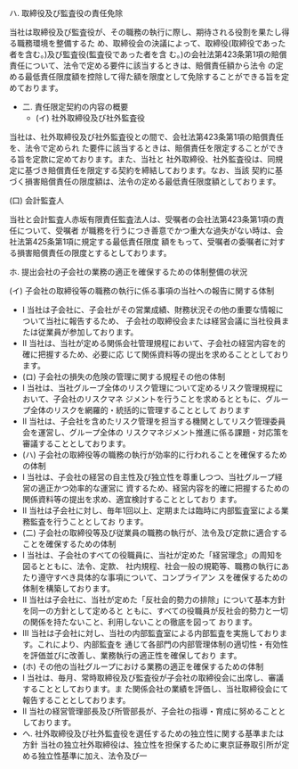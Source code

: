 ハ. 取締役及び監査役の責任免除

当社は取締役及び監査役が、その職務の執行に際し、期待される役割を果たし得る職務環境を整備するた め、取締役会の決議によって、取締役(取締役であった者を含む。)及び監査役(監査役であった者を含 む。)の会社法第423条第1項の賠償責任について、法令で定める要件に該当するときは、賠償責任額から法令 の定める最低責任限度額を控除して得た額を限度として免除することができる旨を定めております。

- 二. 責任限定契約の内容の概要
  - (イ) 社外取締役及び社外監査役

当社は、社外取締役及び社外監査役との間で、会社法第423条第1項の賠償責任を、法令で定められ た要件に該当するときは、賠償責任を限定することができる旨を定款に定めております。また、当社と 社外取締役、社外監査役は、同規定に基づき賠償責任を限定する契約を締結しております。なお、当該 契約に基づく損害賠償責任の限度額は、法令の定める最低責任限度額としております。

(口) 会計監査人

当社と会計監査人赤坂有限責任監査法人は、受嘱者の会社法第423条第1項の責任について、受嘱者 が職務を行うにつき善意でかつ重大な過失がない時は、会社法第425条第1項に規定する最低責任限度 額をもって、受嘱者の委嘱者に対する損害賠償責任の限度とするとしております。

ホ. 提出会社の子会社の業務の適正を確保するための体制整備の状況

(イ) 子会社の取締役等の職務の執行に係る事項の当社への報告に関する体制

- I 当社は子会社に、子会社がその営業成績、財務状況その他の重要な情報について当社に報告するため、 子会社の取締役会または経営会議に当社役員または従業員が参加しております。
- Ⅱ 当社は、当社が定める関係会社管理規程において、子会社の経営内容を的確に把握するため、必要に応 じて関係資料等の提出を求めることとしております。
- (ロ) 子会社の損失の危険の管理に関する規程その他の体制
- Ⅰ 当社は、当社グループ全体のリスク管理について定めるリスク管理規程において、子会社のリスクマネ ジメントを行うことを求めるとともに、グループ全体のリスクを網羅的・統括的に管理することとして おります
- Ⅱ 当社は、子会社を含めたリスク管理を担当する機関としてリスク管理委員会を運営し、グループ全体の リスクマネジメント推進に係る課題・対応策を審議することとしております。
- (ハ) 子会社の取締役等の職務の執行が効率的に行われることを確保するための体制
- I 当社は、子会社の経営の自主性及び独立性を尊重しつつ、当社グループ経営の適正かつ効率的な運営に 資するため、経営内容を的確に把握するための関係資料等の提出を求め、適宜検討することとしており ます。
- Ⅱ 当社は子会社に対し、毎年1回以上、定期または臨時に内部監査室による業務監査を行うこととしてお ります。
- (二) 子会社の取締役等及び従業員の職務の執行が、法令及び定款に適合することを確保するための体制
- Ⅰ 当社は、子会社のすべての役職員に、当社が定めた「経営理念」の周知を図るとともに、法令、定款、 社内規程、社会一般の規範等、職務の執行にあたり遵守すべき具体的な事項について、コンプライアン スを確保するための体制を構築しております。
- Ⅱ 当社は子会社に、当社が定めた「反社会的勢力の排除」について基本方針を同一の方針として定めると ともに、すべての役職員が反社会的勢力と一切の関係を持たないこと、利用しないことの徹底を図って おります。
- Ⅲ 当社は子会社に対し、当社の内部監査室による内部監査を実施しております。これにより、内部監査を 通じて各部門の内部管理体制の適切性・有効性を評価並びに改善し、業務執行の適正性を確保しており ます。
- (ホ) その他の当社グループにおける業務の適正を確保するための体制
- Ⅰ 当社は、毎月、常時取締役及び監査役が子会社の取締役会に出席し、審議することとしております。ま た関係会社の業績を評価し、当社取締役会にて報告することとしております。
- Ⅱ 当社の経営管理部長及び所管部長が、子会社の指導・育成に努めることとしております。
- へ. 社外取締役及び社外監査役を選任するための独立性に関する基準または方針 当社の独立社外取締役は、独立性を担保するために東京証券取引所が定める独立性基準に加え、法令及び一
